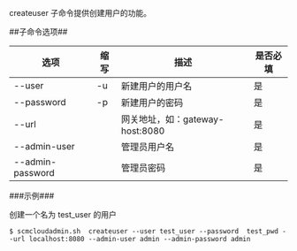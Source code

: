 createuser 子命令提供创建用户的功能。

##子命令选项##

|选项       |缩写 |描述                                                   |是否必填|
|-----------|-----|----------------------------------------------------   |--------|
|--user     |-u   |新建用户的用户名                                       |是      |
|--password |-p   |新建用户的密码                                         |是      | 
|--url      |     |网关地址，如：gateway-host:8080                        |是      |
|--admin-user|     |管理员用户名                                          |是      |
|--admin-password|     |管理员密码                                        |是      |

###示例###

创建一个名为 test_user 的用户

   ```lang-javascript
   $ scmcloudadmin.sh  createuser --user test_user --password  test_pwd --url localhost:8080 --admin-user admin --admin-password admin
   ```
